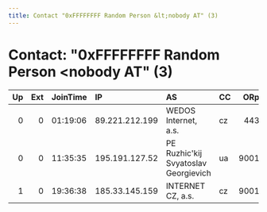 ```yaml
---
title: Contact "0xFFFFFFFF Random Person &lt;nobody AT" (3)
---
```


# Contact: "0xFFFFFFFF Random Person &lt;nobody AT" (3)

|   Up |   Ext | JoinTime   | IP             | AS                                   | CC   |   ORp |   Dirp | OS    | Version   | Nickname           |   eFamMembers |
|-----:|------:|:-----------|:---------------|:-------------------------------------|:-----|------:|-------:|:------|:----------|:-------------------|--------------:|
|    0 |     0 | 01:19:06   | 89.221.212.199 | WEDOS Internet, a.s.                 | cz   |   443 |   9030 | Linux | 0.2.9.14  | LiskaCumshot       |             1 |
|    0 |     0 | 11:35:35   | 195.191.127.52 | PE Ruzhic'kij Svyatoslav Georgievich | ua   |  9001 |   9030 | Linux | 0.3.1.9   | ididnteditheconfig |             1 |
|    1 |     0 | 19:36:38   | 185.33.145.159 | INTERNET CZ, a.s.                    | cz   |  9001 |   9030 | Linux | 0.3.2.9   | haruhisuzumia      |             1 |
